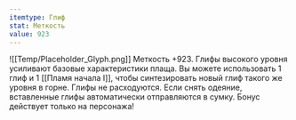 ```yaml
---
itemtype: Глиф
stat: Меткость 
value: 923
---
```

![[Temp/Placeholder_Glyph.png]]
Меткость +923. Глифы высокого уровня усиливают базовые характеристики плаща. Вы можете использовать 1 глиф и 1 [[Пламя начала I]], чтобы синтезировать новый глиф такого же уровня в горне. Глифы не расходуются. Если снять одеяние, вставленные глифы автоматически отправляются в сумку. Бонус действует только на персонажа!
